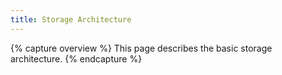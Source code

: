 ```yaml
---
title: Storage Architecture
---
```


{% capture overview %}
This page describes the basic storage architecture.
{% endcapture %}
